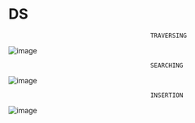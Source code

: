 # DS
                                           TRAVERSING


![image](https://user-images.githubusercontent.com/93183819/154749580-7da48b80-50a3-4581-848a-6d04df0c8059.png)


                                           SEARCHING
                                           
                                           
![image](https://user-images.githubusercontent.com/93183819/154787270-5105bbdf-ceb6-4779-99c7-ba3a485712e1.png)


                                           INSERTION
                                           
                                           
 ![image](https://user-images.githubusercontent.com/93183819/154787874-ba6a8317-fa41-4781-b280-773e2b4d7272.png)
                                          
